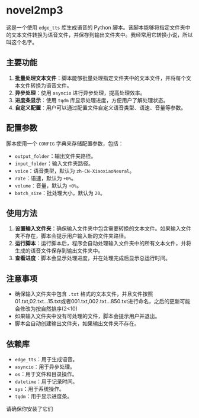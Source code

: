 # novel2mp3

这是一个使用 `edge_tts` 库生成语音的 Python 脚本。该脚本能够将指定文件夹中的文本文件转换为语音文件，并保存到输出文件夹中。我经常用它转换小说，所以叫这个名字。

## 主要功能

1. **批量处理文本文件**：脚本能够批量处理指定文件夹中的文本文件，并将每个文本文件转换为语音文件。
2. **异步处理**：使用 `asyncio` 进行异步处理，提高处理效率。
3. **进度条显示**：使用 `tqdm` 库显示处理进度，方便用户了解处理状态。
4. **自定义配置**：用户可以通过配置文件自定义语音类型、语速、音量等参数。

## 配置参数

脚本使用一个 `CONFIG` 字典来存储配置参数，包括：

- `output_folder`：输出文件夹路径。
- `input_folder`：输入文件夹路径。
- `voice`：语音类型，默认为 `zh-CN-XiaoxiaoNeural`。
- `rate`：语速，默认为 `+0%`。
- `volume`：音量，默认为 `+0%`。
- `batch_size`：批处理大小，默认为 `20`。

## 使用方法

1. **设置输入文件夹**：确保输入文件夹中包含需要转换的文本文件。如果输入文件夹不存在，脚本会提示用户输入新的文件夹路径。
2. **运行脚本**：运行脚本后，程序会自动处理输入文件夹中的所有文本文件，并将生成的语音文件保存到输出文件夹中。
3. **查看进度**：脚本会显示处理进度，并在处理完成后显示总运行时间。

## 注意事项

- 确保输入文件夹中包含 `.txt` 格式的文本文件，并且文件按照01.txt,02.txt...15.txt或者001.txt,002.txt...850.txt进行命名，之后的更新可能会修改为按自然排序(2\<10)
- 如果输入文件夹中没有可处理的文件，脚本会提示用户并退出。
- 脚本会自动创建输出文件夹，如果输出文件夹不存在。

## 依赖库

- `edge_tts`：用于生成语音。
- `asyncio`：用于异步处理。
- `os`：用于文件和目录操作。
- `datetime`：用于记录时间。
- `sys`：用于系统操作。
- `tqdm`：用于显示进度条。

请确保你安装了它们